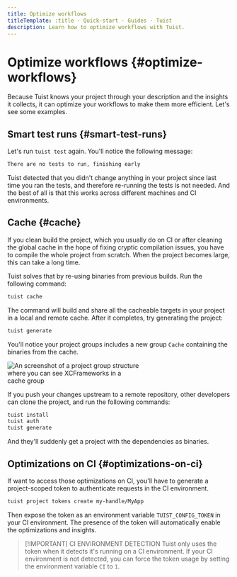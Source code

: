 ```yaml
---
title: Optimize workflows
titleTemplate: :title · Quick-start · Guides · Tuist
description: Learn how to optimize workflows with Tuist.
---
```


# Optimize workflows {#optimize-workflows}

Because Tuist knows your project through your description and the insights it collects, it can optimize your workflows to make them more efficient. Let's see some examples.

## Smart test runs {#smart-test-runs}

Let's run `tuist test` again. You'll notice the following message:

```bash
There are no tests to run, finishing early
```

Tuist detected that you didn't change anything in your project since last time you ran the tests, and therefore re-running the tests is not needed. And the best of all is that this works across different machines and CI environments.

## Cache {#cache}

If you clean build the project, which you usually do on CI or after cleaning the global cache in the hope of fixing cryptic compilation issues, you have to compile the whole project from scratch. When the project becomes large, this can take a long time.

Tuist solves that by re-using binaries from previous builds. Run the following command:

```bash
tuist cache
```

The command will build and share all the cacheable targets in your project in a local and remote cache. After it completes, try generating the project:

```bash
tuist generate
```

You'll notice your project groups includes a new group `Cache` containing the binaries from the cache.

<img src="/images/guides/quick-start/cache.png" alt="An screenshot of a project group structure where you can see XCFrameworks in a cache group" style="max-width: 300px;"/>

If you push your changes upstream to a remote repository, other developers can clone the project, and run the following commands:

```bash
tuist install
tuist auth
tuist generate
```

And they'll suddenly get a project with the dependencies as binaries.

## Optimizations on CI {#optimizations-on-ci}

If want to access those optimizations on CI,
you'll have to generate a project-scoped token to authenticate requests in the CI environment.

```bash
tuist project tokens create my-handle/MyApp
```

Then expose the token as an environment variable `TUIST_CONFIG_TOKEN` in your CI environment. The presence of the token will automatically enable the optimizations and insights.

> [!IMPORTANT] CI ENVIRONMENT DETECTION
> Tuist only uses the token when it detects it's running on a CI environment. If your CI environment is not detected, you can force the token usage by setting the environment variable `CI` to `1`.
